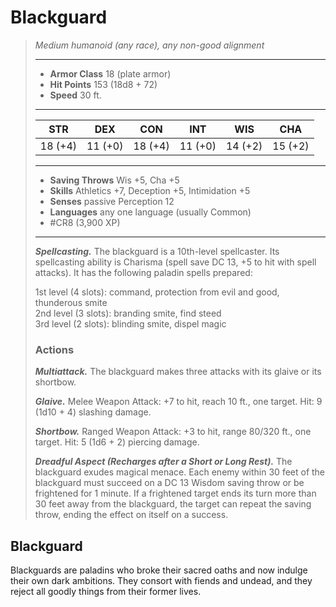 # Blackguard
>*Medium humanoid (any race), any non-good alignment*
>___
>- **Armor Class** 18 (plate armor)
>- **Hit Points** 153 (18d8 + 72)
>- **Speed** 30 ft.
>___
>|STR|DEX|CON|INT|WIS|CHA|
>|:---:|:---:|:---:|:---:|:---:|:---:|
>|18 (+4)|11 (+0)|18 (+4)|11 (+0)|14 (+2)|15 (+2)|
>___
>- **Saving Throws** Wis +5, Cha +5
>- **Skills** Athletics +7, Deception +5, Intimidation +5
>- **Senses** passive Perception 12
>- **Languages** any one language (usually Common)
>- #CR8 (3,900 XP)
>___
>***Spellcasting.*** The blackguard is a 10th-level spellcaster. Its spellcasting ability is Charisma (spell save DC 13, +5 to hit with spell attacks). It has the following paladin spells prepared:  
>
>1st level (4 slots): command, protection from evil and good, thunderous smite  
>2nd level (3 slots): branding smite, find steed  
>3rd level (2 slots): blinding smite, dispel magic  
>
>### Actions
>***Multiattack.*** The blackguard makes three attacks with its glaive or its shortbow.  
>
>***Glaive.*** Melee Weapon Attack: +7 to hit, reach 10 ft., one target. Hit: 9 (1d10 + 4) slashing damage.  
>
>***Shortbow.*** Ranged Weapon Attack: +3 to hit, range 80/320 ft., one target. Hit: 5 (1d6 + 2) piercing damage.  
>
>***Dreadful Aspect (Recharges after a Short or Long Rest).*** The blackguard exudes magical menace. Each enemy within 30 feet of the blackguard must succeed on a DC 13 Wisdom saving throw or be frightened for 1 minute. If a frightened target ends its turn more than 30 feet away from the blackguard, the target can repeat the saving throw, ending the effect on itself on a success.

## Blackguard

Blackguards are paladins who broke their sacred oaths and now indulge their own dark ambitions. They consort with fiends and undead, and they reject all goodly things from their former lives.